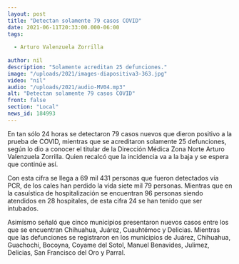 ```yaml
---
layout: post
title: "Detectan solamente 79 casos COVID"
date: 2021-06-11T20:33:00.000-06:00
tags:
  
  - Arturo Valenzuela Zorrilla
  
author: nil
description: "Solamente acreditan 25 defunciones."
image: "/uploads/2021/images-diapositiva3-363.jpg"
video: "nil"
audio: "/uploads/2021/audio-MV04.mp3"
alt: "Detectan solamente 79 casos COVID"
front: false
section: "Local"
news_id: 184993
---
```


En tan sólo 24 horas se detectaron 79 casos nuevos que dieron positivo a la prueba de COVID, mientras que se acreditaron solamente 25 defunciones, según lo dio a conocer el titular de la Dirección Médica Zona Norte Arturo Valenzuela Zorrilla. Quien recalcó que la incidencia va a la baja y se espera que continúe así.

Con esta cifra se llega a 69 mil 431 personas que fueron detectados vía PCR, de los cales han perdido la vida siete mil 79 personas. Mientras que en la casuística de hospitalización se encuentran 96 personas siendo atendidos en 28 hospitales, de esta cifra 24 se han tenido que ser intubados.

Asimismo señaló que cinco municipios presentaron nuevos casos entre los que se encuentran Chihuahua, Juárez, Cuauhtémoc y Delicias. Mientras que las defunciones se registraron en los municipios de Juárez, Chihuahua, Guachochi, Bocoyna, Coyame del Sotol, Manuel Benavides, Julimez, Delicias, San Francisco del Oro y Parral.
